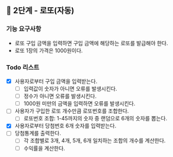 ## 🚀 2단계 - 로또(자동)
### 기능 요구사항
- 로또 구입 금액을 입력하면 구입 금액에 해당하는 로또를 발급해야 한다.
- 로또 1장의 가격은 1000원이다.

### Todo 리스트
- [X] 사용자로부터 구입 금액을 입력받는다.
  - [ ] 입력값이 숫자가 아니면 오류를 발생시킨다.
  - [ ] 정수가 아니면 오류를 발생시킨다.
  - [ ] 1000원 미만의 금액을 입력하면 오류를 발생시킨다.
- [ ] 사용자가 구입한 로또 개수만큼 로또번호를 조합한다.
  - [ ] 로또번호 조합: 1-45까지의 숫자 중 랜덤으로 6개의 숫자를 뽑는다.
- [X] 사용자로부터 당첨번호 6개 숫자를 입력받는다.
- [ ] 당첨통계를 출력한다.
  - [ ] 각 조합별로 3개, 4개, 5개, 6개 일치하는 조합의 개수를 계산한다. 
  - [ ] 수익률을 계산한다.